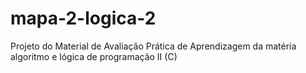 # mapa-2-logica-2
Projeto do Material de Avaliação Prática de Aprendizagem da matéria algoritmo e lógica de programação II (C)
